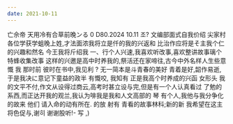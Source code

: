 ```yaml
---
date: 2021-10-11
---
```


亡佘帝
天用冷有合草前晚ンる 0
D80.2024 10.11
조?
文编部面式自我价绍
尖家村各位学获学蛆晚上姓,才法面浓我将立是仟的我的兴返和
比治作应将是そ主我个仁的兴趣和然名
今王我将斤绍我
一、行个人兴速,我喜欢听改事,喜欢整讲故事璃个特蜂收集改事
这样的兴邀是高中时养我的,祭活还在家啼往,古今中外名样人生些意慨
我
那时前 彼时在书中,我见利
?
无一简本是斗青春的美好
青着是好,韶作易逝,于是我决に意记下童益的政半
有慨咬,
我知有
正是我高个时养成的兴函
女形头
我的文平不付,作文从设得过商云,高考时甚立设与完,但是有一个人认真看过
了勉的系西,而正达开我的观兰,我认为啡我是我和人文高部的
琴
有个人,我他与我分争化的故来
他们
请入命的动有所在.
的放
射有
青看的故事林科;新的新 我希望在这主将色促与,谢히
谢谢股听!-
写
,)
